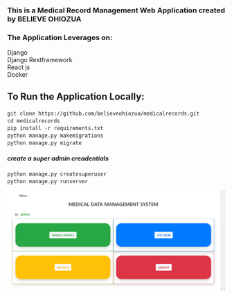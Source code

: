 
### This is a Medical Record Management Web Application created by BELIEVE OHIOZUA
### The Application Leverages on:
Django <br>
Django Restframework <br>
React js <br>
Docker <br>


## To Run the Application Locally:
`git clone https://github.com/believeohiozua/medicalrecords.git` <br>
`cd medicalrecords` <br>
`pip install -r requirements.txt` <br>
`python manage.py makemigrations` <br>
`python manage.py migrate` <br>

#### *create a super admin creadentials*
`python manage.py createsuperuser` <br>
`python manage.py runserver` <br>


![alt text](https://github.com/believeohiozua/medicalrecords/blob/master/record/static/img/demo.png)

